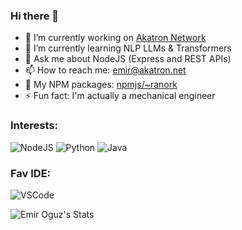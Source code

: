### Hi there 👋

- 🔭 I’m currently working on [Akatron Network](https://github.com/Akatron-Network)
- 🌱 I’m currently learning NLP LLMs & Transformers
- 💬 Ask me about NodeJS (Express and REST APIs)
- 📫 How to reach me: emir@akatron.net
- 📌 My NPM packages: [npmjs/~ranork](https://www.npmjs.com/~ranork)
- ⚡ Fun fact: I'm actually a mechanical engineer

### Interests:

![NodeJS](https://badges.aleen42.com/src/node.svg)
![Python](https://badges.aleen42.com/src/python.svg)
![Java](https://badges.aleen42.com/src/java.svg)

### Fav IDE:

![VSCode](https://badges.aleen42.com/src/visual_studio_code.svg)


![Emir Oguz's Stats](https://github-readme-stats.vercel.app/api?username=Ranork&hide=contribs,prs&theme=one_dark_pro&show_icons=true)

